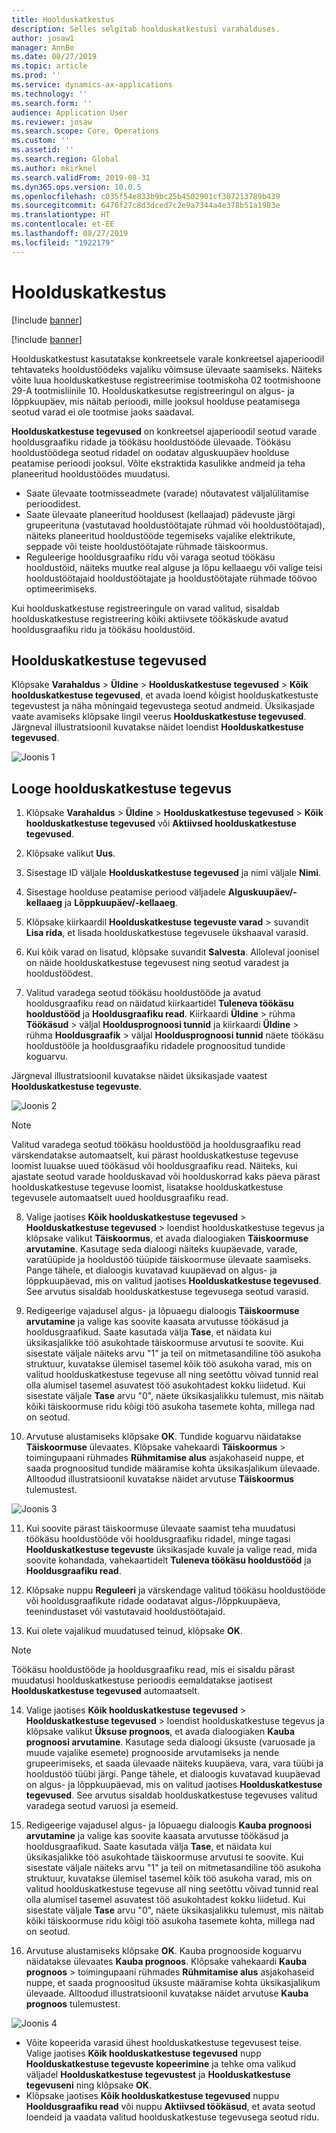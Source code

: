 ```yaml
---
title: Hoolduskatkestus
description: Selles selgitab hoolduskatkestusi varahalduses.
author: josaw1
manager: AnnBe
ms.date: 08/27/2019
ms.topic: article
ms.prod: ''
ms.service: dynamics-ax-applications
ms.technology: ''
ms.search.form: ''
audience: Application User
ms.reviewer: josaw
ms.search.scope: Core, Operations
ms.custom: ''
ms.assetid: ''
ms.search.region: Global
ms.author: mkirknel
ms.search.validFrom: 2019-08-31
ms.dyn365.ops.version: 10.0.5
ms.openlocfilehash: c035f54e833b9bc25b4502901cf307213789b439
ms.sourcegitcommit: 6476f27c8d3dced7c2e9a7344a4e378b51a1983e
ms.translationtype: HT
ms.contentlocale: et-EE
ms.lasthandoff: 08/27/2019
ms.locfileid: "1922179"
---
```

# <a name="maintenance-downtime"></a>Hoolduskatkestus

[!include [banner](../../includes/banner.md)]

[!include [banner](../../includes/preview-banner.md)]

Hoolduskatkestust kasutatakse konkreetsele varale konkreetsel ajaperioodil tehtavateks hooldustöödeks vajaliku võimsuse ülevaate saamiseks. Näiteks võite luua hoolduskatkestuse registreerimise tootmiskoha 02 tootmishoone 29-A tootmisliinile 10. Hoolduskatkesutse registreeringul on algus- ja lõppkuupäev, mis näitab perioodi, mille jooksul hoolduse peatamisega seotud varad ei ole tootmise jaoks saadaval.

**Hoolduskatkestuse tegevused** on konkreetsel ajaperioodil seotud varade hooldusgraafiku ridade ja töökäsu hooldustööde ülevaade. Töökäsu hooldustöödega seotud ridadel on oodatav alguskuupäev hoolduse peatamise perioodi jooksul. Võite ekstraktida kasulikke andmeid ja teha planeeritud hooldustöödes muudatusi.

- Saate ülevaate tootmisseadmete (varade) nõutavatest väljalülitamise perioodidest.  
- Saate ülevaate planeeritud hooldusest (kellaajad) pädevuste järgi grupeerituna (vastutavad hooldustöötajate rühmad või hooldustöötajad), näiteks planeeritud hooldustööde tegemiseks vajalike elektrikute, seppade või teiste hooldustöötajate rühmade täiskoormus.  
- Reguleerige hooldusgraafiku ridu või varaga seotud töökäsu hooldustöid, näiteks muutke real alguse ja lõpu kellaaegu või valige teisi hooldustöötajaid hooldustöötajate ja hooldustöötajate rühmade töövoo optimeerimiseks.

Kui hoolduskatkestuse registreeringule on varad valitud, sisaldab hoolduskatkestuse registreering kõiki aktiivsete töökäskude avatud hooldusgraafiku ridu ja töökäsu hooldustöid.

## <a name="maintenance-downtime-activities"></a>Hoolduskatkestuse tegevused

Klõpsake **Varahaldus** > **Üldine** > **Hoolduskatkestuse tegevused** > **Kõik hoolduskatkestuse tegevused**, et avada loend kõigist hoolduskatkestuste tegevustest ja näha mõningaid tegevustega seotud andmeid. Üksikasjade vaate avamiseks klõpsake lingil veerus **Hoolduskatkestuse tegevused**. Järgneval illustratsioonil kuvatakse näidet loendist **Hoolduskatkestuse tegevused**.

![Joonis 1](media/19-preventive-maintenance.png)


## <a name="create-a-maintenance-downtime-activity"></a>Looge hoolduskatkestuse tegevus

1. Klõpsake **Varahaldus** > **Üldine** > **Hoolduskatkestuse tegevused** > **Kõik hoolduskatkestuse tegevused** või **Aktiivsed hoolduskatkestuse tegevused**.

2. Klõpsake valikut **Uus**.

3. Sisestage ID väljale **Hoolduskatkestuse tegevused** ja nimi väljale **Nimi**.

4. Sisestage hoolduse peatamise periood väljadele **Alguskuupäev/-kellaaeg** ja **Lõppkuupäev/-kellaaeg**.

5. Klõpsake kiirkaardil **Hoolduskatkestuse tegevuste varad** > suvandit **Lisa rida**, et lisada hoolduskatkestuse tegevusele ükshaaval varasid.

6. Kui kõik varad on lisatud, klõpsake suvandit **Salvesta**. Alloleval joonisel on näide hoolduskatkestuse tegevusest ning seotud varadest ja hooldustöödest.

7. Valitud varadega seotud töökäsu hooldustööde ja avatud hooldusgraafiku read on näidatud kiirkaartidel **Tuleneva töökäsu hooldustööd** ja **Hooldusgraafiku read**. Kiirkaardi **Üldine** > rühma **Töökäsud** > väljal **Hooldusprognoosi tunnid** ja kiirkaardi **Üldine** > rühma **Hooldusgraafik** > väljal **Hooldusprognoosi tunnid** näete töökäsu hooldustööle ja hooldusgraafiku ridadele prognoositud tundide koguarvu.

Järgneval illustratsioonil kuvatakse näidet üksikasjade vaatest **Hoolduskatkestuse tegevuste**.

![Joonis 2](media/20-preventive-maintenance.png)

>[!NOTE]
>Valitud varadega seotud töökäsu hooldustööd ja hooldusgraafiku read värskendatakse automaatselt, kui pärast hoolduskatkestuse tegevuse loomist luuakse uued töökäsud või hooldusgraafiku read. Näiteks, kui ajastate seotud varade hoolduskavad või hoolduskorrad kaks päeva pärast hoolduskatkestuse tegevuse loomist, lisatakse hoolduskatkestuse tegevusele automaatselt uued hooldusgraafiku read.

8. Valige jaotises **Kõik hoolduskatkestuse tegevused** > **Hoolduskatkestuse tegevused** > loendist hoolduskatkestuse tegevus ja klõpsake valikut **Täiskoormus**, et avada dialoogiaken **Täiskoormuse arvutamine**. Kasutage seda dialoogi näiteks kuupäevade, varade, varatüüpide ja hooldustöö tüüpide täiskoormuse ülevaate saamiseks. Pange tähele, et dialoogis kuvatavad kuupäevad on algus- ja lõppkuupäevad, mis on valitud jaotises **Hoolduskatkestuse tegevused**. See arvutus sisaldab hoolduskatkestuse tegevusega seotud varasid.

9. Redigeerige vajadusel algus- ja lõpuaegu dialoogis **Täiskoormuse arvutamine** ja valige kas soovite kaasata arvutusse töökäsud ja hooldusgraafikud. Saate kasutada välja **Tase**, et näidata kui üksikasjalikke töö asukohtade täiskoormuse arvutusi te soovite. Kui sisestate väljale näiteks arvu "1" ja teil on mitmetasandiline töö asukoha struktuur, kuvatakse ülemisel tasemel kõik töö asukoha varad, mis on valitud hoolduskatkestuse tegevuse all ning seetõttu võivad tunnid real olla alumisel tasemel asuvatest töö asukohtadest kokku liidetud. Kui sisestate väljale **Tase** arvu "0", näete üksikasjalikku tulemust, mis näitab kõiki täiskoormuse ridu kõigi töö asukoha tasemete kohta, millega nad on seotud.

10. Arvutuse alustamiseks klõpsake **OK**. Tundide koguarvu näidatakse **Täiskoormuse** ülevaates. Klõpsake vahekaardi **Täiskoormus** > toimingupaani rühmades **Rühmitamise alus** asjakohaseid nuppe, et saada prognoositud tundide määramise kohta üksikasjalikum ülevaade. Alltoodud illustratsioonil kuvatakse näidet arvutuse **Täiskoormus** tulemustest.

![Joonis 3](media/21-preventive-maintenance.png)

11. Kui soovite pärast täiskoormuse ülevaate saamist teha muudatusi töökäsu hooldustööde või hooldusgraafiku ridadel, minge tagasi **Hoolduskatkestuse tegevuste** üksikasjade kuvale ja valige read, mida soovite kohandada, vahekaartidelt **Tuleneva töökäsu hooldustööd** ja **Hooldusgraafiku read**.

12. Klõpsake nuppu **Reguleeri** ja värskendage valitud töökäsu hooldustööde või hooldusgraafikute ridade oodatavat algus-/lõppkuupäeva, teenindustaset või vastutavaid hooldustöötajaid.

13. Kui olete vajalikud muudatused teinud, klõpsake **OK**. 

>[!NOTE]
>Töökäsu hooldustööde ja hooldusgraafiku read, mis ei sisaldu pärast muudatusi hoolduskatkestuse perioodis eemaldatakse jaotisest **Hoolduskatkestuse tegevused** automaatselt.

14. Valige jaotises **Kõik hoolduskatkestuse tegevused** > **Hoolduskatkestuse tegevused** > loendist hoolduskatkestuse tegevus ja klõpsake valikut **Üksuse prognoos**, et avada dialoogiaken **Kauba prognoosi arvutamine**. Kasutage seda dialoogi üksuste (varuosade ja muude vajalike esemete) prognooside arvutamiseks ja nende grupeerimiseks, et saada ülevaade näiteks kuupäeva, vara, vara tüübi ja hooldustöö tüübi järgi. Pange tähele, et dialoogis kuvatavad kuupäevad on algus- ja lõppkuupäevad, mis on valitud jaotises **Hoolduskatkestuse tegevused**. See arvutus sisaldab hoolduskatkestuse tegevuses valitud varadega seotud varuosi ja esemeid.

15. Redigeerige vajadusel algus- ja lõpuaegu dialoogis **Kauba prognoosi arvutamine** ja valige kas soovite kaasata arvutusse töökäsud ja hooldusgraafikud. Saate kasutada välja **Tase**, et näidata kui üksikasjalikke töö asukohtade täiskoormuse arvutusi te soovite. Kui sisestate väljale näiteks arvu "1" ja teil on mitmetasandiline töö asukoha struktuur, kuvatakse ülemisel tasemel kõik töö asukoha varad, mis on valitud hoolduskatkestuse tegevuse all ning seetõttu võivad tunnid real olla alumisel tasemel asuvatest töö asukohtadest kokku liidetud. Kui sisestate väljale **Tase** arvu "0", näete üksikasjalikku tulemust, mis näitab kõiki täiskoormuse ridu kõigi töö asukoha tasemete kohta, millega nad on seotud.

16. Arvutuse alustamiseks klõpsake **OK**. Kauba prognooside koguarvu näidatakse ülevaates  **Kauba prognoos**. Klõpsake vahekaardi **Kauba prognoos** > toimingupaani rühmades **Rühmitamise alus** asjakohaseid nuppe, et saada prognoositud üksuste määramise kohta üksikasjalikum ülevaade. Alltoodud illustratsioonil kuvatakse näidet arvutuse **Kauba prognoos** tulemustest.

![Joonis 4](media/22-preventive-maintenance.png)

- Võite kopeerida varasid ühest hoolduskatkestuse tegevusest teise. Valige jaotises **Kõik hoolduskatkestuse tegevused** nupp **Hoolduskatkestuse tegevuste kopeerimine** ja tehke oma valikud väljadel **Hoolduskatkestuse tegevustest** ja **Hoolduskatkestuse tegevuseni** ning klõpsake **OK**.
- Klõpsake jaotises **Kõik hoolduskatkestuse tegevused** nuppu **Hooldusgraafiku read** või nuppu **Aktiivsed töökäsud**, et avata seotud loendeid ja vaadata valitud hoolduskatkestuse tegevusega seotud ridu.

